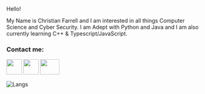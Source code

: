 Hello!

My Name is Christian Farrell and I am interested in all things Computer Science and Cyber Security.
I am Adept with Python and Java and I am also currently learning C++ & Typescript/JavaScript.


### Contact me:

<a href="https://linkedin.com/in/christian-farrell1"><img src="https://companieslogo.com/img/orig/linkedin-2c3012a9.png?t=1700798504" width="40" height="40"/></a>
<a href="https://leetcode.com/CFdefense/"><img src="https://user-images.githubusercontent.com/36547915/97088991-45da5d00-1652-11eb-900f-80d106540f4f.png" width="40" height="40"/></a>
<a href="mailto:CFdefence@gmail.com"><img src="https://upload.wikimedia.org/wikipedia/commons/thumb/7/7e/Gmail_icon_%282020%29.svg/2560px-Gmail_icon_%282020%29.svg.png" width="50" height="40"/></a>

![Langs](https://github-readme-stats.vercel.app/api/top-langs/?username=CFdefense&theme=tokyonight)
